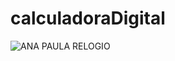 # calculadoraDigital

![ANA PAULA RELOGIO](https://user-images.githubusercontent.com/109293821/184542076-0bd4034e-9c06-47bb-abdb-c1bddeb8ca6a.PNG)
